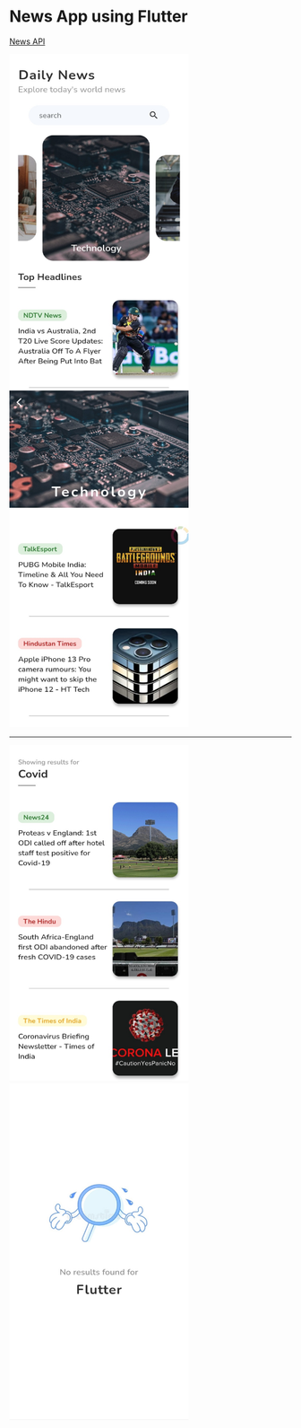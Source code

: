 # News App using Flutter


[News API](https://newsapi.org/)


<img src="https://github.com/rajapuranam/news-app-in-flutter/blob/main/assets/screenshots/s1.jpg" width="320" height="600" style="float: left; margin-right: 10px;"/>   <img src="https://github.com/rajapuranam/news-app-in-flutter/blob/main/assets/screenshots/s2.jpg" width="320" height="600" />
<hr/>

<img src="https://github.com/rajapuranam/news-app-in-flutter/blob/main/assets/screenshots/s3.jpg" width="320" height="600" />   <img src="https://github.com/rajapuranam/news-app-in-flutter/blob/main/assets/screenshots/s4.jpg" width="320" height="600" />


